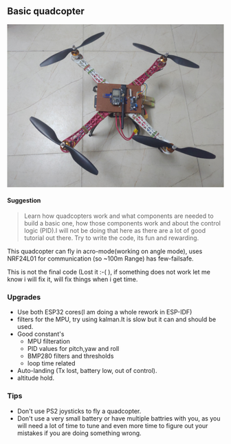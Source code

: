 ## Basic quadcopter

![quadcopter](../images/Drone.jpg)

#### Suggestion

>Learn how quadcopters work and what components are needed to build a basic one, how those components work 
>and about the control logic (PID).I will not be doing that here as there are a lot of good tutorial out there.
>Try to write the code, its fun and rewarding.

This quadcopter can fly in acro-mode(working on angle mode), uses NRF24L01 for communication (so \~100m Range)
has few-failsafe.

This is not the final code (Lost it :-(  ), if something does not work let me know i will fix it,
will fix things when i get time.

### Upgrades
* Use both ESP32 cores(I am doing a whole rework in ESP-IDF)
* filters for the MPU, try using kalman.It is slow but it can and should be used.
* Good constant's 
	* MPU filteration
	* PID values for pitch,yaw and roll
	* BMP280 filters and thresholds
	* loop time related
* Auto-landing (Tx lost, battery low, out of control).
* altitude hold.







### Tips
* Don't use PS2 joysticks to fly a quadcopter.
* Don't use a very small battery or have multiple battries with you, as you will need a lot of time to tune
and even more time to figure out your mistakes if you are doing something wrong.